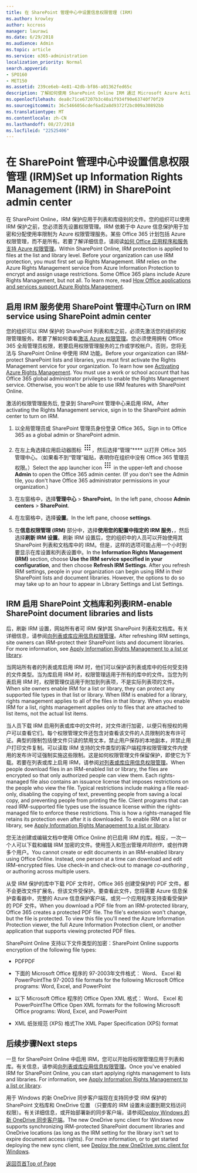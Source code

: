 ```yaml
---
title: 在 SharePoint 管理中心中设置信息权限管理 (IRM)
ms.author: krowley
author: kccross
manager: laurawi
ms.date: 6/29/2018
ms.audience: Admin
ms.topic: article
ms.service: o365-administration
localization_priority: Normal
search.appverid:
- SPO160
- MET150
ms.assetid: 239ce6eb-4e81-42db-bf86-a01362fed65c
description: 了解如何使用 SharePoint Online IRM 通过 Microsoft Azure Active Directory 权限管理服务 (RMS) 来保护 SharePoint 列表和文档库。
ms.openlocfilehash: dea8c71ce67207b3c40a1f934f90e63740f70f29
ms.sourcegitcommit: 36c5466056cdef6ad2a8d9372f2bc009a30892bb
ms.translationtype: MT
ms.contentlocale: zh-CN
ms.lasthandoff: 08/27/2018
ms.locfileid: "22525406"
---
```

# <a name="set-up-information-rights-management-irm-in-sharepoint-admin-center"></a><span data-ttu-id="c006f-103">在 SharePoint 管理中心中设置信息权限管理 (IRM)</span><span class="sxs-lookup"><span data-stu-id="c006f-103">Set up Information Rights Management (IRM) in SharePoint admin center</span></span>

<span data-ttu-id="c006f-p101">在 SharePoint Online，IRM 保护应用于列表和库级别的文件。您的组织可以使用 IRM 保护之前，您必须首先设置权限管理。IRM 依赖于中 Azure 信息保护用于加密和分配使用率限制为 Azure 权限管理服务。某些 Office 365 计划包括 Azure 权限管理，而不是所有。若要了解详细信息，请阅读[如何 Office 应用程序和服务支持 Azure 权限管理](https://docs.microsoft.com/azure/information-protection/understand-explore/office-apps-services-support)。</span><span class="sxs-lookup"><span data-stu-id="c006f-p101">Within SharePoint Online, IRM protection is applied to files at the list and library level. Before your organization can use IRM protection, you must first set up Rights Management. IRM relies on the Azure Rights Management service from Azure Information Protection to encrypt and assign usage restrictions. Some Office 365 plans include Azure Rights Management, but not all. To learn more, read [How Office applications and services support Azure Rights Management](https://docs.microsoft.com/azure/information-protection/understand-explore/office-apps-services-support).</span></span>
  
## <a name="turn-on-irm-service-using-sharepoint-admin-center"></a><span data-ttu-id="c006f-109">启用 IRM 服务使用 SharePoint 管理中心</span><span class="sxs-lookup"><span data-stu-id="c006f-109">Turn on IRM service using SharePoint admin center</span></span>

<span data-ttu-id="c006f-p102">您的组织可以 IRM 保护的 SharePoint 列表和库之前，必须先激活您的组织的权限管理服务。若要了解如何查看[激活 Azure 权限管理](https://docs.microsoft.com/information-protection/deploy-use/activate-service)。您必须使用拥有 Office 365 全局管理员权限，若要启用权限管理服务的工作或学校帐户。否则，您将无法与 SharePoint Online 中使用 IRM 功能。</span><span class="sxs-lookup"><span data-stu-id="c006f-p102">Before your organization can IRM-protect SharePoint lists and libraries, you must first activate the Rights Management service for your organization. To learn how see [Activating Azure Rights Management](https://docs.microsoft.com/information-protection/deploy-use/activate-service). You must use a work or school account that has Office 365 global administrator privileges to enable the Rights Management service. Otherwise, you won't be able to use IRM features with SharePoint Online.</span></span>
  
<span data-ttu-id="c006f-114">激活的权限管理服务后, 登录到 SharePoint 管理中心来启用 IRM。</span><span class="sxs-lookup"><span data-stu-id="c006f-114">After activating the Rights Management service, sign in to the SharePoint admin center to turn on IRM.</span></span>
  
1. <span data-ttu-id="c006f-115">以全局管理员或 SharePoint 管理员身份登录 Office 365。</span><span class="sxs-lookup"><span data-stu-id="c006f-115">Sign in to Office 365 as a global admin or SharePoint admin.</span></span>
    
2. <span data-ttu-id="c006f-p103">在左上角选择应用启动器图标 ![Office 365 中的应用启动器图标](media/e5aee650-c566-4100-aaad-4cc2355d909f.png)，然后选择“管理”**** 以打开 Office 365 管理中心。（如果看不到“管理”磁贴，表明你在组织中没有 Office 365 管理员权限。）</span><span class="sxs-lookup"><span data-stu-id="c006f-p103">Select the app launcher icon ![The app launcher icon in Office 365](media/e5aee650-c566-4100-aaad-4cc2355d909f.png) in the upper-left and choose **Admin** to open the Office 365 admin center. (If you don't see the Admin tile, you don't have Office 365 administrator permissions in your organization.)</span></span> 
    
3. <span data-ttu-id="c006f-118">在左窗格中，选择**管理中心** \> **SharePoint**。</span><span class="sxs-lookup"><span data-stu-id="c006f-118">In the left pane, choose **Admin centers** \> **SharePoint**.</span></span>
    
4. <span data-ttu-id="c006f-119">在左窗格中，选择**设置**。</span><span class="sxs-lookup"><span data-stu-id="c006f-119">In the left pane, choose **settings**.</span></span>
    
5. <span data-ttu-id="c006f-p104">在**信息权限管理 (IRM)** 部分中，选择**使用您的配置中指定的 IRM 服务**，，然后选择**刷新 IRM 设置**。刷新 IRM 设置后，您的组织中的人员可以开始使用其 SharePoint 列表和文档库中的 IRM。但是，这样的选项可能占用一个小时到要显示在库设置和列表设置中。</span><span class="sxs-lookup"><span data-stu-id="c006f-p104">In the **Information Rights Management (IRM)** section, choose **Use the IRM service specified in your configuration**, and then choose **Refresh IRM Settings**. After you refresh IRM settings, people in your organization can begin using IRM in their SharePoint lists and document libraries. However, the options to do so may take up to an hour to appear in Library Settings and List Settings.</span></span>
    
## <a name="irm-enable-sharepoint-document-libraries-and-lists"></a><span data-ttu-id="c006f-123">IRM 启用 SharePoint 文档库和列表</span><span class="sxs-lookup"><span data-stu-id="c006f-123">IRM-enable SharePoint document libraries and lists</span></span>
<span data-ttu-id="c006f-124"><a name="__toc220831191"> </a></span><span class="sxs-lookup"><span data-stu-id="c006f-124"></span></span>

<span data-ttu-id="c006f-p105">后，刷新 IRM 设置，网站所有者可 IRM 保护其 SharePoint 列表和文档库。有关详细信息，请参阅[向列表或库应用信息权限管理](apply-irm-to-a-list-or-library.md)。</span><span class="sxs-lookup"><span data-stu-id="c006f-p105">After refreshing IRM settings, site owners can IRM-protect their SharePoint lists and document libraries. For more information, see [Apply Information Rights Management to a list or library](apply-irm-to-a-list-or-library.md).</span></span>
  
<span data-ttu-id="c006f-p106">当网站所有者的列表或库启用 IRM 时，他们可以保护该列表或库中的任何受支持的文件类型。当为库启用 IRM 时，权限管理适用于所有的库中的文件。当您为列表启用 IRM 时，权限管理仅适用于附加到列表项，不是实际列表项的文件。</span><span class="sxs-lookup"><span data-stu-id="c006f-p106">When site owners enable IRM for a list or library, they can protect any supported file types in that list or library. When IRM is enabled for a library, rights management applies to all of the files in that library. When you enable IRM for a list, rights management applies only to files that are attached to list items, not the actual list items.</span></span>
  
<span data-ttu-id="c006f-p107">当人员下载 IRM 启用列表或库中的文件时，对文件进行加密，以便只有授权的用户可以查看它们。每个权限管理文件还包含对查看该文件的人员限制的发布许可证。典型的限制包括使文件只读的禁用文本，禁止用户保存的本地副本，并禁止用户打印文件复制。可以读取 IRM 支持的文件类型的客户端程序权限管理文件内使用的发布许可证强制实施这些限制。这是如何权限管理文件保留保护，即使它为下载。若要在列表或库上启用 IRM，请参阅[对列表或库应用信息权限管理](apply-irm-to-a-list-or-library.md)。</span><span class="sxs-lookup"><span data-stu-id="c006f-p107">When people download files in an IRM-enabled list or library, the files are encrypted so that only authorized people can view them. Each rights-managed file also contains an issuance license that imposes restrictions on the people who view the file. Typical restrictions include making a file read-only, disabling the copying of text, preventing people from saving a local copy, and preventing people from printing the file. Client programs that can read IRM-supported file types use the issuance license within the rights-managed file to enforce these restrictions. This is how a rights-managed file retains its protection even after it is downloaded. To enable IRM on a list or library, see [Apply Information Rights Management to a list or library](apply-irm-to-a-list-or-library.md).</span></span>
  
<span data-ttu-id="c006f-p108">您无法创建或编辑文档中使用 Office Online 的已启用 IRM 的库。相反，一次一个人可以下载和编辑 IRM 加密的文件。使用签入和签出管理*共同创作*，或创作跨多个用户。</span><span class="sxs-lookup"><span data-stu-id="c006f-p108">You cannot create or edit documents in an IRM-enabled library using Office Online. Instead, one person at a time can download and edit IRM-encrypted files. Use check-in and check-out to manage  *co-authoring*  , or authoring across multiple users.</span></span> 
  
<span data-ttu-id="c006f-p109">从受 IRM 保护的库中下载 PDF 文件时，Office 365 创建受保护的 PDF 文件。都不会更改文件扩展名，但该文件受保护。要查看此文件，您将需要 Azure 信息保护查看器中，完整的 Azure 信息保护客户端，或另一个应用程序支持查看受保护的 PDF 文件。</span><span class="sxs-lookup"><span data-stu-id="c006f-p109">When you download a PDF file from an IRM-protected library, Office 365 creates a protected PDF file. The file's extension won't change, but the file is protected. To view this file you'll need the Azure Information Protection viewer, the full Azure Information Protection client, or another application that supports viewing protected PDF files.</span></span> 
  
<span data-ttu-id="c006f-142">SharePoint Online 支持以下文件类型的加密：</span><span class="sxs-lookup"><span data-stu-id="c006f-142">SharePoint Online supports encryption of the following file types:</span></span>
  
- <span data-ttu-id="c006f-143">PDF</span><span class="sxs-lookup"><span data-stu-id="c006f-143">PDF</span></span>
    
- <span data-ttu-id="c006f-144">下面的 Microsoft Office 程序的 97-2003年文件格式： Word、 Excel 和 PowerPoint</span><span class="sxs-lookup"><span data-stu-id="c006f-144">The 97-2003 file formats for the following Microsoft Office programs: Word, Excel, and PowerPoint</span></span>
    
- <span data-ttu-id="c006f-145">以下 Microsoft Office 程序的 Office Open XML 格式： Word、 Excel 和 PowerPoint</span><span class="sxs-lookup"><span data-stu-id="c006f-145">The Office Open XML formats for the following Microsoft Office programs: Word, Excel, and PowerPoint</span></span>
    
- <span data-ttu-id="c006f-146">XML 纸张规范 (XPS) 格式</span><span class="sxs-lookup"><span data-stu-id="c006f-146">The XML Paper Specification (XPS) format</span></span>
    
## <a name="next-steps"></a><span data-ttu-id="c006f-147">后续步骤</span><span class="sxs-lookup"><span data-stu-id="c006f-147">Next steps</span></span>
<span data-ttu-id="c006f-148"><a name="__toc220831191"> </a></span><span class="sxs-lookup"><span data-stu-id="c006f-148"></span></span>

<span data-ttu-id="c006f-p110">一旦 for SharePoint Online 中启用 IRM，您可以开始将权限管理应用于列表和库。有关信息，请参阅[向列表或库应用信息权限管理](apply-irm-to-a-list-or-library.md)。</span><span class="sxs-lookup"><span data-stu-id="c006f-p110">Once you've enabled IRM for SharePoint Online, you can start applying rights management to lists and libraries. For information, see [Apply Information Rights Management to a list or library](apply-irm-to-a-list-or-library.md).</span></span>
  
<span data-ttu-id="c006f-p111">用于 Windows 的新 OneDrive 同步客户端现在支持同步受 IRM 保护的 SharePoint 文档库和 OneDrive 位置 （只要库的 IRM 设置未设置到期文档访问权限）。有关详细信息，或开始部署新的同步客户端，请参阅[Deploy Windows 的新 OneDrive 同步客户端](https://support.office.com/article/3f3a511c-30c6-404a-98bf-76f95c519668)。</span><span class="sxs-lookup"><span data-stu-id="c006f-p111">The new OneDrive sync client for Windows now supports synchronizing IRM-protected SharePoint document libraries and OneDrive locations (as long as the IRM setting for the library isn't set to expire document access rights). For more information, or to get started deploying the new sync client, see [Deploy the new OneDrive sync client for Windows](https://support.office.com/article/3f3a511c-30c6-404a-98bf-76f95c519668).</span></span>
  
[<span data-ttu-id="c006f-153">返回页首</span><span class="sxs-lookup"><span data-stu-id="c006f-153">Top of Page</span></span>](set-up-irm-in-sp-admin-center.md#__top)
  

